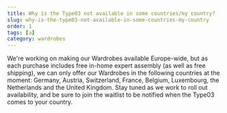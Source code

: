 ```yaml
---
title: Why is the Type03 not available in some countries/my country?
slug: why-is-the-type03-not-available-in-some-countries-my-country
order: 1
tags: [a]
category: wardrobes
---
```


We're working on making our Wardrobes available Europe-wide, but as each purchase includes free in-home expert assembly (as well as free shipping), we can only offer our Wardrobes in the following countries at the moment: Germany, Austria, Switzerland, France, Belgium, Luxembourg, the Netherlands and the United Kingdom. Stay tuned as we work to roll out availability, and be sure to join the waitlist to be notified when the Type03 comes to your country.
